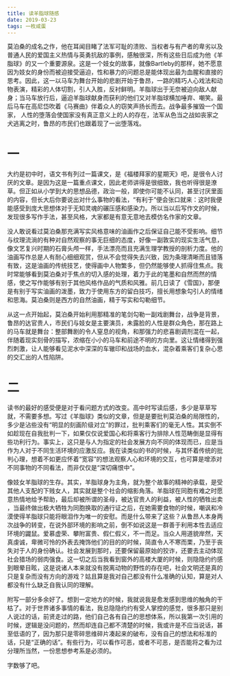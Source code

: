 ```yaml
---
title: 读羊脂球随感
date: 2019-03-23
tags: 一枚咸蛋
---
```


莫泊桑的成名之作，他在耳闻目睹了法军可耻的溃败、当权者与有产者的卑劣以及普通人民的爱国主义热情与英勇抗敌的事例，感触很深，所有这些日后成为他《羊脂球》的又一个重要源泉。这是一个妓女的故事，就像Bartleby的那样，她不愿意因为妓女的身份而被迫接受逼迫，性和暴力的问题总是能体现出最为血腥和直接的思考。因此，这一以马车为舞台开始的悲剧开始于鲁昂，一路的精巧人心戏法和动物表演，精彩的人体切割，引人入胜，反衬鲜明。羊脂球出于无奈被迫向敌人献身；当马车放行后，逼迫羊脂球献身而获利的他们又对羊脂球横加唾弃、嘲笑。最后马车在高尼岱吹着《马赛曲》伴着众人的窃笑声扬长而去。战争最多摧毁一个国家， 人性的堕落会使国家没有真正意义上的人的存在，法军从色当之战如丧家之犬逃离之时，鲁昂的市民们也跟着现了一出堕落戏。

# 一

大约是初中时，语文书有列过一篇课文，是《福楼拜家的星期天》吧，是很令人讨厌的文章。是因为这是一篇重点课文，因此老师讲得是很细致，我也听得很是潦草。但正如从小学到大的思想品德，政治一般，即使你可能不认同，甚至讨厌里面的内容，但长大后你要说出对什么事物的看法，“有利于”便会张口就来：这时我便能感受到庞大思想体对于无知灵魂的碾压感和感染力。所以当以后写作文的时候，发现很多写作手法，甚至风格，大家都是有意无意地去模仿名作家的文章。

没人敢说看过莫泊桑那充满写实风格意味的油画作之后保证自己能不受影响。细节与纹理流淌的有种对自然观察的事无巨细的态度，好像一副敦实的现实生活气息，像文艺复兴时期的石膏头颅一样，手法漂亮而且充满生理学教授的剖析力度。他的油画写作总是人有耐心细细观赏，但从不会觉得失去兴致，因为条理清晰而且错落有致，这是油画的传统技艺，使得画中人物繁多，但仍然能够使人抓得住焦点。我时常能够看到莫泊桑对于焦点的切入感的处理，着力于此的笔墨和自然而然的情感，使之写作能够有别于其他风格作品的气质和风雅。前几日读了《雪国》，那便是有别于写实油画的泼墨，致力于使用东方的留白技巧，擅长用想象勾引人的情绪和思海。莫泊桑则是西方的自然油画，精于写实和勾勒细节。

从这一点开始起，莫泊桑开始利用那精准的笔剑勾勒一副戏剧舞台，战争是背景，鲁昂的达官贵人，市民们与妓女是主要演员，未露脸的人性是群众角色，那在路上的马车就是舞台：整部舞剧的令人窒息的视角，和那强力的悲喜剧调剂混在一起，伴随着现实刻骨的描写，浓缩在小小的马车和前途不明的方向里。这让情绪得到强烈刺激，让人能够看见泥水中深深的车辙印和战场的血水，混杂着乘客们复杂心思的交汇出的人性陷阱。

# 二

读书的最好的感受便是对于看问题方式的改变。高中时写读后感，多少是草草写就，不需要多想。写过《羊脂球》类似的文章，但是是要批判莫泊桑的局限性的，多少是沾些没有“明显的刻画阶级对立”的罪过，批判乘客们的毫无人性。其实倒不如趁现在自我批判一下，如果仅仅说爱国心和将乘客行为排除人性范畴倒是显得有些功利行为。事实上，这只是与人为指定的社会发展方向不同的体现而已，应是当作为人对于不同生活环境的应激反应。我在读类似的书的时候，与其怀着传统的批判心理，想着不如更应怀着“宽容”的想法观察人心和环境的交互，也可算是增添对不同事物的不同看法，而非仅仅是“深切痛恨中”。

像妓女羊脂球的生存。其实，羊脂球身为主角，就为整个故事的精神的承载，是受其他人支配的下贱女人，其实就是整个社会的缩影角落。羊脂球在同胞有难之时愿意热情地给予帮助，最后却被所谓的圣母，被达官贵人的利益，被人性的牺牲出卖 ，当最终做出极大牺牲为同胞换取的通行证之后，在她需要食物的时候，嘲讽和冷漠使得羊脂球只能将眼泪作为唯一的安慰。而是什么带来了这些？从鲁昂人本身两次战争的转变，在说外部环境的影响之前，倒不如说这是一群善于利用本性去适应环境的鼹鼠。爱慕虚荣、攀附富贵、假仁假义，不一而足。当众人用道貌岸然，天真虔诚，卑微可怜的外表去掩饰他们的目的的时候，简直令人不寒而栗，乃至于丧失对于人的身份确认。社会发展到那时，还要保留最原始的狡诈，还要去主动体现社会猎场的弱肉强食。这一切之后当我看到窗外的高楼大厦的时候，则隐隐约约感到眼晕目眩，这是说诸人本来就没有脱离动物的野性的存在吧，社会文明还是真的只是复杂而没有方向的游戏？姑且算是我对自己都没有什么准确的认知，算是对人都没有什么缺乏自我认同的理解。

附写一部分多余好了。想到一定地方的时候，我就说我是愈发感到思维的触角的干枯了。对于世界诸多事情的看法，我总隐隐约约有受人掌控的感觉，很多那只是别人说过的话，前贤走过的路，他们自己各有自己的思想体系，所以我第一次引用的时候，逻辑是没问题的，然而却连自己都不清楚的时候，我或许是不应当说话，甚至低语的了，因为那只是零碎思维碎片凑起来的破布，没有自己的想法和标准的话，只是“正确的话”。有些行为，可以看作可恶，或者不可恶，是否能将之看为过分理所当然，一份思想参考系是必须的。

字数够了吧。